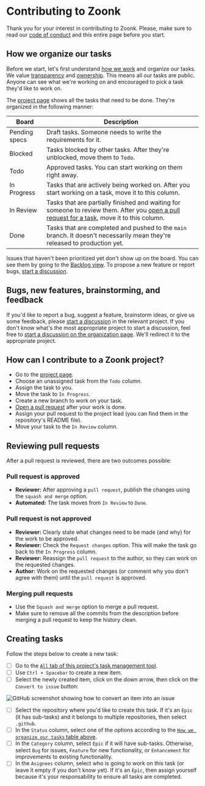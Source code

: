 # Contributing to Zoonk

Thank you for your interest in contributing to Zoonk.
Please, make sure to read our [code of conduct](./CODE_OF_CONDUCT.md) and this entire page before you start.

## How we organize our tasks

Before we start, let's first understand [how we work](./how-we-work) and organize our tasks.
We value [transparency](./about/values.md#transparency) and [ownership](./about/values.md#ownership).
This means all our tasks are public.
Anyone can see what we're working on and encouraged to pick a task they'd like to work on.

The [project page](https://github.com/orgs/zoonk/projects/11) shows all the tasks that need to be done.
They're organized in the following manner:

|Board|Description|
|-----|-----------|
|Pending specs|Draft tasks. Someone needs to write the requirements for it.|
|Blocked|Tasks blocked by other tasks. After they're unblocked, move them to `Todo`.|
|Todo|Approved tasks. You can start working on them right away.|
|In Progress|Tasks that are actively being worked on. After you start working on a task, move it to this column.|
|In Review|Tasks that are partially finished and waiting for someone to review them. After you [open a pull request for a task](./how-we-work/how-to-use-github.md), move it to this column.|
|Done|Tasks that are completed and pushed to the `main` branch. It doesn't necessarily mean they're released to production yet.|

Issues that haven't been prioritized yet don't show up on the board.
You can see them by going to the [Backlog view](https://github.com/orgs/zoonk/projects/11/views/3).
To propose a new feature or report bugs, [start a discussion](./how-we-work/managing-discussions.md).

## Bugs, new features, brainstorming, and feedback

If you'd like to report a bug, suggest a feature, brainstorm ideas, or give us some feedback,
please [start a discussion](./how-we-work/managing-discussions.md) in the relevant project.
If you don't know what's the most appropriate project to start a discussion,
feel free to [start a discussion on the organization page](https://github.com/orgs/zoonk/discussions).
We'll redirect it to the appropriate project.

## How can I contribute to a Zoonk project?

- Go to the [project page](https://github.com/orgs/zoonk/projects/11).
- Choose an unassigned task from the `Todo` column.
- Assign the task to you.
- Move the task to `In Progress`.
- Create a new branch to work on your task.
- [Open a pull request](./how-we-work/how-to-use-github.md) after your work is done.
- Assign your pull request to the project lead (you can find them in the repository's README file).
- Move your task to the `In Review` column.

## Reviewing pull requests

After a pull request is reviewed, there are two outcomes possible:

### Pull request is approved

- **Reviewer:** After approving a `pull request`, publish the changes using the `squash and merge` option.
- **Automated:** The task moves from `In Review` to `Done`.

### Pull request is not approved

- **Reviewer:** Clearly state what changes need to be made (and why) for the work to be approved.
- **Reviewer:** Check the `Request changes` option. This will make the task go back to the `In Progress` column.
- **Reviewer:** Reassign the `pull request` to the author, so they can work on the requested changes.
- **Author:** Work on the requested changes (or comment why you don't agree with them) until the `pull request` is approved.

### Merging pull requests

- Use the `Squash and merge` option to merge a pull request.
- Make sure to remove all the commits from the description before merging a pull request to keep the history clean.

## Creating tasks

Follow the steps below to create a new task:

- [ ] Go to the [`All` tab of this project's task management tool](https://github.com/orgs/zoonk/projects/11/views/2).
- [ ] Use `Ctrl + Spacebar` to create a new item.
- [ ] Select the newly created item, click on the down arrow, then click on the `Convert to issue` button:

![GitHub screenshot showing how to convert an item into an issue](https://user-images.githubusercontent.com/4393133/178562514-e66903ec-ed0e-4998-a679-2d6dbeee9cc1.png)

- [ ] Select the repository where you'd like to create this task.
      If it's an `Epic` (it has sub-tasks) and it belongs to multiple repositories, then select `.github`.
- [ ] In the `Status` column, select one of the options according to the [`How we organize our tasks` table above](#how-we-organize-our-tasks).
- [ ] In the `Category` column, select `Epic` if it will have sub-tasks.
      Otherwise, select `Bug` for issues, `Feature` for new functionality, or `Enhancement` for improvements to existing functionality.
- [ ] In the `Asignees` column, select who is going to work on this task (or leave it empty if you don't know yet).
      If it's an `Epic`, then assign yourself because it's your responsability to ensure all tasks are completed.
